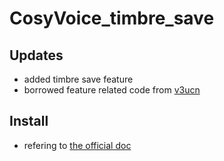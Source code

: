 # CosyVoice_timbre_save
## Updates
- added timbre save feature
- borrowed feature related code from [v3ucn](https://github.com/v3ucn/CosyVoice_For_Windows)
## Install
- refering to [the official doc](readmeDocs/README.md)
